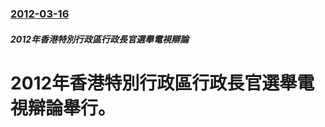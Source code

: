 ### [2012-03-16](/news/2012/03/16/index.md)

##### 2012年香港特別行政區行政長官選舉電視辯論
# 2012年香港特別行政區行政長官選舉電視辯論舉行。




